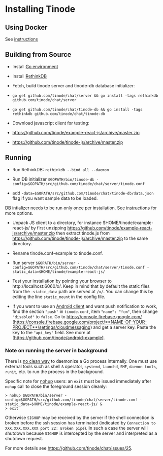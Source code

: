 # Installing Tinode

## Using Docker

See [instructions](./docker/README.md)

## Building from Source

- Install [Go environment](https://golang.org/doc/install)

- Install [RethinkDB](https://www.rethinkdb.com/docs/install/)

- Fetch, build tinode server and tinode-db database initializer:
 - `go get github.com/tinode/chat/server && go install -tags rethinkdb github.com/tinode/chat/server`
 - `go get github.com/tinode/chat/tinode-db && go install -tags rethinkdb github.com/tinode/chat/tinode-db`

- Download javascript client for testing:
 - https://github.com/tinode/example-react-js/archive/master.zip
 - https://github.com/tinode/tinode-js/archive/master.zip

## Running

- Run RethinkDB:
  `rethinkdb --bind all --daemon`

- Run DB initializer
 `$GOPATH/bin/tinode-db -config=$GOPATH/src/github.com/tinode/chat/server/tinode.conf`
 - add `-data=$GOPATH/src/github.com/tinode/chat/tinode-db/data.json` flag if you want sample data to be loaded.

 DB intializer needs to be run only once per installation. See [instructions](tinode-db/README.md) for more options.

- Unpack JS client to a directory, for instance $HOME/tinode/example-react-js/ by first unzipping https://github.com/tinode/example-react-js/archive/master.zip then extract tinode.js from https://github.com/tinode/tinode-js/archive/master.zip to the same directory.

- Rename tinode.conf-example to tinode.conf.

- Run server `$GOPATH/bin/server -config=$GOPATH/src/github.com/tinode/chat/server/tinode.conf -static_data=$HOME/tinode/example-react-js/`

- Test your installation by pointing your browser to http://localhost:6060/x/. Keep in mind that by default the static files from the `-static_data` path are served at `/x/`. You can change this by editing the line `static_mount` in the config file.

-  If you want to use an [Android client](https://github.com/tinode/android-example) and want push notification to work, find the section `"push"` in `tinode.conf`, item `"name": "fcm"`, then change `"disabled"` to `false`. Go to https://console.firebase.google.com/ (https://console.firebase.google.com/project/**NAME-OF-YOUR-PROJECT**/settings/cloudmessaging) and get a server key. Paste the key to the `"api_key"` field. See more at [https://github.com/tinode/android-example].

### Note on running the server in background

There is [no clean way](https://github.com/golang/go/issues/227) to daemonize a Go process internally. One must use external tools such as shell `&` operator, `systemd`, `launchd`, `SMF`, `daemon tools`, `runit`, etc. to run the process in the background. 

Specific note for [nohup](https://en.wikipedia.org/wiki/Nohup) users: an `exit` must be issued immediately after `nohup` call to close the foreground session cleanly:

```
> nohup $GOPATH/bin/server -config=$GOPATH/src/github.com/tinode/chat/server/tinode.conf -static_data=$HOME/tinode/example-react-js/ &
> exit
```

Otherwise `SIGHUP` may be received by the server if the shell connection is broken before the ssh session has terminated (indicated by `Connection to XXX.XXX.XXX.XXX port 22: Broken pipe`). In such a case the server will shutdown because `SIGHUP` is intercepted by the server and interpreted as a shutdown request.

For more details see https://github.com/tinode/chat/issues/25.